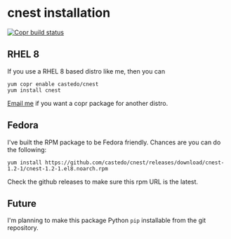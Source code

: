 cnest installation
==================

[![Copr build status](https://copr.fedorainfracloud.org/coprs/castedo/cnest/package/cnest/status_image/last_build.png)
](https://copr.fedorainfracloud.org/coprs/castedo/cnest/package/cnest/)


RHEL 8
------

If you use a RHEL 8 based distro like me, then you can

```
yum copr enable castedo/cnest
yum install cnest
```
[Email me](mailto:castedo@castedo.com) if you want a copr package for another distro.


Fedora
------

I've built the RPM package to be Fedora friendly.
Chances are you can do the following:
```
yum install https://github.com/castedo/cnest/releases/download/cnest-1.2-1/cnest-1.2-1.el8.noarch.rpm
```
Check the github releases to make sure this rpm URL is the latest.


Future
------

I'm planning to make this package Python `pip` installable from the git repository.

